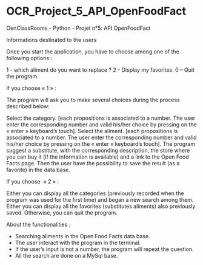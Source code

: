 # OCR_Project_5_API_OpenFoodFact
OenClassRooms - Python - Projet n°5: API OpenFoodFact

Informations destinated to the users

Once you start the application, you have to choose among  one of the following options :

1 - which aliment do you want to replace ?
2 - Display my favorites.
0 – Quit the program.

If you choose « 1 » :

The program will ask you to make several choices during the process described below:

Select the category. [each propositions is associated to a number. The user enter the corresponding number and valid his/her choice by pressing on the « enter » keyboard’s touch].
Select the aliment. [each propositions is associated to a number. The user enter the corresponding number and valid his/her choice by pressing on the « enter » keyboard’s touch].
The program suggest a substitute, with the corresponding description, the store where you can buy it (if the information is available) and a link to the Open Food Facts page.
Then the user have the possibility to save the result (as a favorite) in the data base.


If you choose  « 2 » :

Either you can display all the categories (previously recorded when the program was used for the first time) and began a new search among them.
Either you can display all the favorites (substitutes aliments) also previously saved.
Otherwise, you can quit the program.


About the functionalities :
- Searching aliments in the Open Food Facts data base.
- The user interact with the program in the terminal.
- If the user’s input is not a number, the program will repeat the question.
- All the search are done on a  MySql base.